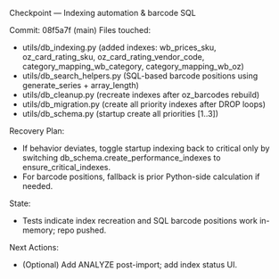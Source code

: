 Checkpoint — Indexing automation & barcode SQL

Commit: 08f5a7f (main)
Files touched:
- utils/db_indexing.py (added indexes: wb_prices_sku, oz_card_rating_sku, oz_card_rating_vendor_code, category_mapping_wb_category, category_mapping_wb_oz)
- utils/db_search_helpers.py (SQL-based barcode positions using generate_series + array_length)
- utils/db_cleanup.py (recreate indexes after oz_barcodes rebuild)
- utils/db_migration.py (create all priority indexes after DROP loops)
- utils/db_schema.py (startup create all priorities [1..3])

Recovery Plan:
- If behavior deviates, toggle startup indexing back to critical only by switching db_schema.create_performance_indexes to ensure_critical_indexes.
- For barcode positions, fallback is prior Python-side calculation if needed.

State:
- Tests indicate index recreation and SQL barcode positions work in-memory; repo pushed.

Next Actions:
- (Optional) Add ANALYZE post-import; add index status UI.